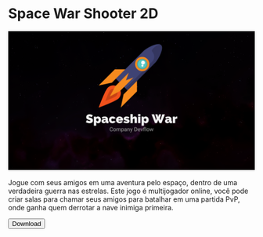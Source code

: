 <h1>Space War Shooter 2D</h1>

<img src="./Assets/Sprite/spaceship-war.png"/>

<p class="overview">
Jogue com seus amigos em uma aventura pelo espaço, dentro de uma verdadeira guerra nas estrelas.
Este jogo é multijogador online, você pode criar salas para chamar seus amigos para batalhar em
uma partida PvP, onde ganha quem derrotar a nave inimiga primeira.
</p>

<a href="https://github.com/Louiixx-h/spaceship-war/releases/download/v1.0.0-pre-alpha/Spaceship.War.zip"> 
  <button> 
    Download
  </button>
</a>
